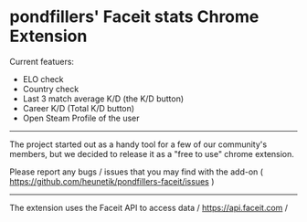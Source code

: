 # pondfillers' Faceit stats Chrome Extension

Current featuers:

- ELO check
- Country check
- Last 3 match average K/D (the K/D button)
- Career K/D (Total K/D button)
- Open Steam Profile of the user

--------------------------------

The project started out as a handy tool for a few of our community's members, but we decided to release it as a "free to use" chrome extension.

Please report any bugs / issues that you may find with the add-on ( https://github.com/heunetik/pondfillers-faceit/issues )

--------------------------------

The extension uses the Faceit API to access data
/ https://api.faceit.com /
